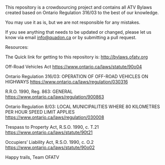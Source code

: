 This repository is a crowdsourcing project and contains all ATV Bylaws created based on Ontario Regulation 316/03 to the best of our knowledge.

You may use it as is, but we are not responsible for any mistakes.

If you see anything that needs to be updated or changed, please let us know via email info@quadon.ca or by submitting a pull request.

Resources:

The Quick link for getting to this repository is:
http://bylaws.ofatv.org

Off-Road Vehicles Act
https://www.ontario.ca/laws/statute/90o04

Ontario Regulation 316/03: OPERATION OF OFF-ROAD VEHICLES ON HIGHWAYS
https://www.ontario.ca/laws/regulation/030316

R.R.O. 1990, Reg. 863: GENERAL
https://www.ontario.ca/laws/regulation/900863

Ontario Regulation 8/03: LOCAL MUNICIPALITIES WHERE 80 KILOMETRES PER HOUR SPEED LIMIT APPLIES
https://www.ontario.ca/laws/regulation/030008

Trespass to Property Act, R.S.O. 1990, c. T.21
https://www.ontario.ca/laws/statute/90t21

Occupiers’ Liability Act, R.S.O. 1990, c. O.2
https://www.ontario.ca/laws/statute/90o02

Happy trails,
Team OFATV
